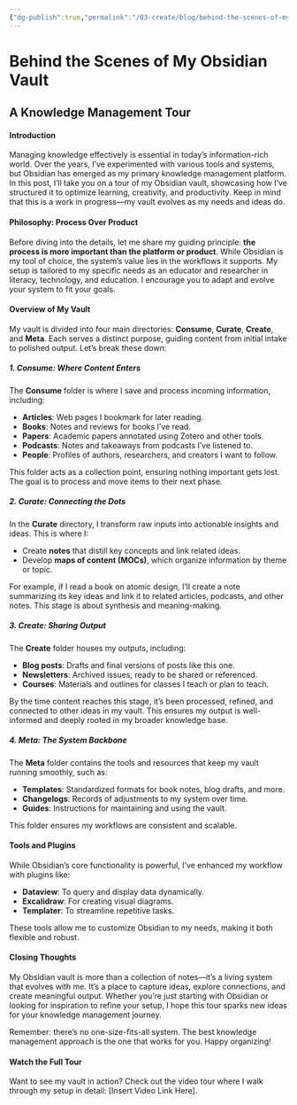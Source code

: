 ```yaml
---
{"dg-publish":true,"permalink":"/03-create/blog/behind-the-scenes-of-my-obsidian-vault/","title":"Behind the Scenes of My Obsidian Vault","tags":["obsidian","knowledge-management"]}
---
```


# Behind the Scenes of My Obsidian Vault 
## A Knowledge Management Tour

#### Introduction

Managing knowledge effectively is essential in today’s information-rich world. Over the years, I’ve experimented with various tools and systems, but Obsidian has emerged as my primary knowledge management platform. In this post, I’ll take you on a tour of my Obsidian vault, showcasing how I’ve structured it to optimize learning, creativity, and productivity. Keep in mind that this is a work in progress—my vault evolves as my needs and ideas do.

#### Philosophy: Process Over Product

Before diving into the details, let me share my guiding principle: **the process is more important than the platform or product**. While Obsidian is my tool of choice, the system’s value lies in the workflows it supports. My setup is tailored to my specific needs as an educator and researcher in literacy, technology, and education. I encourage you to adapt and evolve your system to fit your goals.

#### Overview of My Vault

My vault is divided into four main directories: **Consume**, **Curate**, **Create**, and **Meta**. Each serves a distinct purpose, guiding content from initial intake to polished output. Let’s break these down:

##### 1. **Consume: Where Content Enters**

The **Consume** folder is where I save and process incoming information, including:

- **Articles**: Web pages I bookmark for later reading.
- **Books**: Notes and reviews for books I’ve read.
- **Papers**: Academic papers annotated using Zotero and other tools.
- **Podcasts**: Notes and takeaways from podcasts I’ve listened to.
- **People**: Profiles of authors, researchers, and creators I want to follow.

This folder acts as a collection point, ensuring nothing important gets lost. The goal is to process and move items to their next phase.

##### 2. **Curate: Connecting the Dots**

In the **Curate** directory, I transform raw inputs into actionable insights and ideas. This is where I:

- Create **notes** that distill key concepts and link related ideas.
- Develop **maps of content (MOCs)**, which organize information by theme or topic.

For example, if I read a book on atomic design, I’ll create a note summarizing its key ideas and link it to related articles, podcasts, and other notes. This stage is about synthesis and meaning-making.

##### 3. **Create: Sharing Output**

The **Create** folder houses my outputs, including:

- **Blog posts**: Drafts and final versions of posts like this one.
- **Newsletters**: Archived issues, ready to be shared or referenced.
- **Courses**: Materials and outlines for classes I teach or plan to teach.

By the time content reaches this stage, it’s been processed, refined, and connected to other ideas in my vault. This ensures my output is well-informed and deeply rooted in my broader knowledge base.

##### 4. **Meta: The System Backbone**

The **Meta** folder contains the tools and resources that keep my vault running smoothly, such as:

- **Templates**: Standardized formats for book notes, blog drafts, and more.
- **Changelogs**: Records of adjustments to my system over time.
- **Guides**: Instructions for maintaining and using the vault.

This folder ensures my workflows are consistent and scalable.

#### Tools and Plugins

While Obsidian’s core functionality is powerful, I’ve enhanced my workflow with plugins like:

- **Dataview**: To query and display data dynamically.
- **Excalidraw**: For creating visual diagrams.
- **Templater**: To streamline repetitive tasks.

These tools allow me to customize Obsidian to my needs, making it both flexible and robust.

#### Closing Thoughts

My Obsidian vault is more than a collection of notes—it’s a living system that evolves with me. It’s a place to capture ideas, explore connections, and create meaningful output. Whether you’re just starting with Obsidian or looking for inspiration to refine your setup, I hope this tour sparks new ideas for your knowledge management journey.

Remember: there’s no one-size-fits-all system. The best knowledge management approach is the one that works for you. Happy organizing!

#### Watch the Full Tour

Want to see my vault in action? Check out the video tour where I walk through my setup in detail: [Insert Video Link Here].

